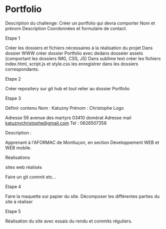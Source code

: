 # Portfolio

Description du challenge:
Créer un portfolio qui devra comporter
Nom et prénom
Description
Coordonnées et formulaire de contact.


Etape 1

Créer les dossiers et fichiers nécessaires à la réalisation du projet 
Dans dossier WWW créer dossier Portfolio avec dedans dosseier assets (comportant les dossiers IMG, CSS, JS)
Dans sublime text créer les fichiers index.html, script.js et style.css
les enregistrer dans les dossiers correspondants.

Etape 2

Créer repositery sur git hub et tout relier au dossier Portfolio

Etape 3

Définir contenu
Nom : Katuzny
Prénom : Christophe
Logo

Adresse 59 avenue des martyrs 03410 domérat
Adresse mail katuznychristophe@gmail.com
Tel : 0626507358

Description :

Apprenant à l'AFORMAC de Montluçon, en section  Développement WEB et WEB mobile.

Réalisations

sites web réalisés

Faire un git commit etc...

Etape 4 

Faire la maquette sur papier  du site.
Décomposer les différentes parties du site à réaliser

Etape 5

Réalisation du site avec essais du rendu et commits réguliers.

